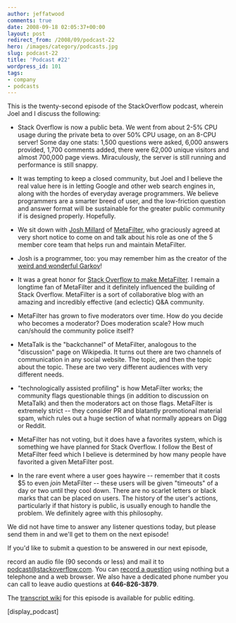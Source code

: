 ```yaml
---
author: jeffatwood
comments: true
date: 2008-09-18 02:05:37+00:00
layout: post
redirect_from: /2008/09/podcast-22
hero: /images/category/podcasts.jpg
slug: podcast-22
title: 'Podcast #22'
wordpress_id: 101
tags:
- company
- podcasts
---
```


This is the twenty-second episode of the StackOverflow podcast, wherein Joel and I discuss the following:






  * Stack Overflow is now a public beta. We went from about 2-5% CPU usage during the private beta to over 50% CPU usage, on an 8-CPU server! Some day one stats: 1,500 questions were asked, 6,000 answers provided, 1,700 comments added, there were 62,000 unique visitors and almost 700,000 page views. Miraculously, the server is still running and performance is still snappy.


  * It was tempting to keep a closed community, but Joel and I believe the real value here is in letting Google and other web search engines in, along with the hordes of everyday average programmers. We believe programmers are a smarter breed of user, and the low-friction question and answer format will be sustainable for the greater public community if is designed properly. Hopefully.  



  * We sit down with [Josh Millard](http://www.metafilter.com/user/7418) of [MetaFilter](http://en.wikipedia.org/wiki/MetaFilter), who graciously agreed at very short notice to come on and talk about his role as one of the 5 member core team that helps run and maintain MetaFilter.


  * Josh is a programmer, too: you may remember him as the creator of the [weird and wonderful Garkov](http://www.codinghorror.com/blog/archives/001132.html)!


  * It was a great honor for [Stack Overflow to make MetaFilter](http://www.metafilter.com/74896/Hey-Jeff-Wheres-my-advertising-your-new-site-badge). I remain a longtime fan of MetaFilter and it definitely influenced the building of Stack Overflow. MetaFilter is a sort of collaborative blog with an amazing and incredibly effective (and eclectic) Q&A community.


  * MetaFilter has grown to five moderators over time. How do you decide who becomes a moderator? Does moderation scale? How much can/should the community police itself?


  * MetaTalk is the "backchannel" of MetaFilter, analogous to the "discussion" page on Wikipedia. It turns out there are two channels of communication in any social website. The topic, and then the topic about the topic. These are two very different audiences with very different needs.  



  * "technologically assisted profiling" is how MetaFilter works; the community flags questionable things (in addition to discussion on MetaTalk) and then the moderators act on those flags. MetaFilter is extremely strict -- they consider PR and blatantly promotional material spam, which rules out a huge section of what normally appears on Digg or Reddit.


  * MetaFilter has not voting, but it does have a favorites system, which is something we have planned for Stack Overflow. I follow the Best of MetaFilter feed which I believe is determined by how many people have favorited a given MetaFilter post.


  * In the rare event where a user goes haywire -- remember that it costs $5 to even _join_ MetaFilter -- these users will be given "timeouts" of a day or two until they cool down. There are no scarlet letters or black marks that can be placed on users. The history of the user's actions, particularly if that history is public, is usually enough to handle the problem. We definitely agree with this philosophy.





We did not have time to answer any listener questions today, but please send them in and we'll get to them on the next episode!









If you'd like to submit a question to be answered in our next episode,  

record an audio file (90 seconds or less) and mail it to [podcast@stackoverflow.com](mailto:podcast@stackoverflow.com). You can [record a question](http://blog.stackoverflow.com/index.php/2008/05/recording-podcast-questions-using-your-telephone/) using nothing but a telephone and a web browser. We also have a dedicated phone number you can call to leave audio questions at **646-826-3879**.





The [transcript wiki](https://stackoverflow.fogbugz.com/default.asp?pg=pgWiki&command=view&ixWikiPage=24227) for this episode is available for public editing.




[display_podcast]

